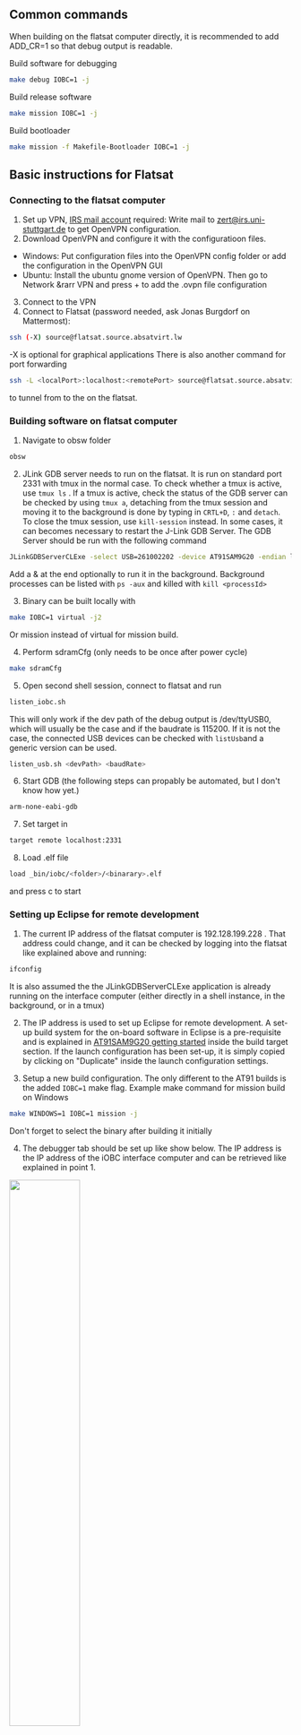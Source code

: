 <a id="top"></a> <a name="flatsat"></a> 

## Common commands
When building on the flatsat computer directly, it is recommended to add
ADD\_CR=1 so that debug output is readable.
 
Build software for debugging
```sh
make debug IOBC=1 -j
```

Build release software
```sh
make mission IOBC=1 -j
```

Build bootloader
```sh
make mission -f Makefile-Bootloader IOBC=1 -j
```

## Basic instructions for Flatsat

### Connecting to the flatsat computer
1. Set up VPN, [IRS  mail account](https://cube18.irs.uni-stuttgart.de/) required: 
Write mail to zert@irs.uni-stuttgart.de to get OpenVPN configuration.
2. Download OpenVPN and configure it with the configuratioon files.
 - Windows: Put configuration files into the OpenVPN config folder
   or add the configuration in the OpenVPN GUI
 - Ubuntu: Install the ubuntu gnome version of OpenVPN. Then go to 
   Network &rarr VPN and press + to add the .ovpn file configuration
3. Connect to the VPN
4. Connect to Flatsat (password needed, ask Jonas Burgdorf on Mattermost):
```sh
ssh (-X) source@flatsat.source.absatvirt.lw
```
-X is optional for graphical applications
There is also another command for port forwarding
```sh
ssh -L <localPort>:localhost:<remotePort> source@flatsat.source.absatvirt.lw
```
to tunnel from <localPort> to the <remotePort> on the flatsat.

### Building software on flatsat computer
1. Navigate to obsw folder
```sh
obsw
```

2. JLink GDB server needs to run on the flatsat. It is run on standard port 2331
with tmux in the normal case. To check whether a tmux is active, use `tmux ls` .
If a tmux is active, check the status of the GDB server can be checked by using
`tmux a`, detaching from the tmux session and moving it to the background
is done by typing in `CRTL+D`, `:` and `detach`. To close the tmux session,
use `kill-session` instead. In some cases, it can becomes necessary to restart
the J-Link GDB Server. The GDB Server should be run with the following command

```sh
JLinkGDBServerCLExe -select USB=261002202 -device AT91SAM9G20 -endian little -if JTAG -speed auto -noLocalhostOnly -nogui
```
Add a & at the end optionally to run it in the background. Background processes can be listed
with `ps -aux` and killed with `kill <processId>`

3. Binary can be built locally with
```sh
make IOBC=1 virtual -j2
```
Or mission instead of virtual for mission build.

4. Perform sdramCfg (only needs to be once after power cycle)
```sh
make sdramCfg
```

5. Open second shell session, connect to flatsat and run 
```sh
listen_iobc.sh
```
This will only work if the dev path of the debug output
is /dev/ttyUSB0, which will usually be the case and if the baudrate is
115200.
If it is not the case, the connected USB devices can be checked
with `listUsb`and a generic version can be used.
```sh
listen_usb.sh <devPath> <baudRate>
```

6. Start GDB (the following steps can propably be automated, but I don't know how yet.)

```sh
arm-none-eabi-gdb
```

7. Set target in 

```sh
target remote localhost:2331
```

8. Load .elf file

```sh
load _bin/iobc/<folder>/<binarary>.elf
```
and press c to start

### Setting up Eclipse for remote development

1. The current IP address of the flatsat computer is 
192.128.199.228 . That address could change, and it can be checked
by logging into the flatsat like explained above and running:   
```sh
ifconfig    
```
  
It is also assumed the the JLinkGDBServerCLExe application
is already running on the interface computer (either directly
in a shell instance, in the background, or in a tmux)

2. The IP address is used to set up Eclipse for remote development.
A set-up build system for the on-board software in Eclipse is a
pre-requisite and is explained in [AT91SAM9G20 getting started](../sam9g20/README-at91.md#top)
inside the build target section. If the launch configuration has been set-up, it is simply copied by
clicking on "Duplicate" inside the launch configuration settings.

3. Setup a new build configuration. The only different to the AT91 builds
is the added `IOBC=1` make flag. Example make command for mission build
on Windows
```sh
make WINDOWS=1 IOBC=1 mission -j
```
Don't forget to select the binary after building it initially

4. The debugger tab should be set up like show below. The IP address
is the IP address of the iOBC interface computer and can be retrieved
like explained in point 1. 
<img src="./readme_img/flatsat/eclipse-setup1.jpg" width="50%">

5. The startup tab should be set up like below. Right now, the 
SAM-ICE can not handle monitor reset or monitor halt commands
and the reason is unknown.
<img src="./readme_img/flatsat/eclipse-setup2.jpg" width="50%">

6.  The serial output from the iOBC can be read from the dev path of the
interface computer directly. It is possible in Eclipse to open a ssh
session like shown in the following picture.
<img src="./readme_img/flatsat/eclipse-setup3.jpg" width="50%">
It is recommended to listen to the debug output by connecting
to the tmux session with

```sh
tmux a -t 2*
```

Alternatively ways if the tmux session is closed:

The output can be display by running these commands
in the ssh session:
```sh
listen_iobc.sh
```

There is also a generic version to listen to USB ports:
```sh
listen_usb.sh <DevPath> <baudRate>
```

All dev paths can be listed with the command

```sh
list_usb.sh
```

or 

```sh
list_usb2.sh
```

These scripts are located inside the scripts folder in the home folder.

### Loading binaries built locally to the non-volatile memory

It is recommended to flash the software to the SDRAM directly for
development purposes. To test the binary and the bootloader on 
the non-volatile memories, the images need to be written
to the 1MB NOR-Flash chip. This is either possible with SAM-BA
when interfacing the iOBC with a Windows PC and the ISIS SAM-BA application
installed or by uploading the binary via RS232 (same communication line
used for TMTC commanding). For remote deployment, only the second
way is currently possible. A recent software version needs to
be running to perform this step as well.
Following general steps need to be taken:

1. Transfer the file with to the \_bin folder of
the remote OBSW folder with SFTP. It is recommended to use Filezilla for this.
It is possible to set common operations as favorites in Filezilla.

2. Transfer the binary to the SD-Card first. The `tmtcclient` Python application
inside the `tmtc` folder can be used to either transfer an OBSW Update or a bootloader.
This mode is provided as a PyCharm run configuration when loading
the `tmtc` folder as a PyCharm project.

3. After that, a specific command provided by the `tmtmcclient` can be used 
to write the  bootloader or OBSW image from SD-card to the NOR-Flash.

4. Another command can be used to power cycle or reset the core to test the flashed
software

